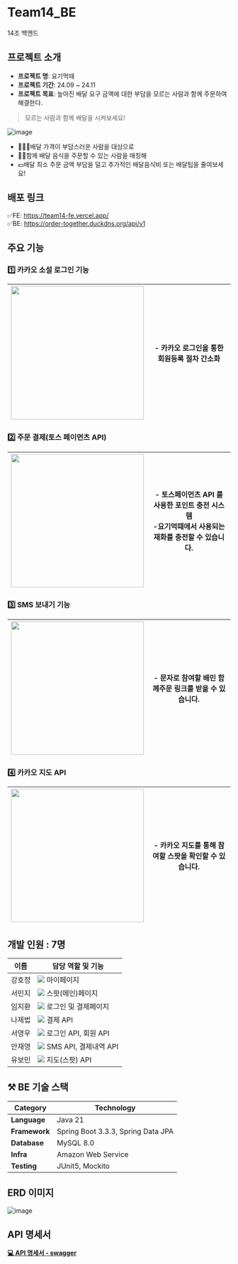 # Team14_BE
14조 백엔드

## 프로젝트 소개
- **프로젝트 명**: 요기먹때
- **프로젝트 기간**: 24.09 ~ 24.11
- **프로젝트 목표**: 높아진 배달 요구 금액에 대한 부담을 모르는 사람과 함께 주문하여 해결한다.

> 모르는 사람과 함께 배달을 시켜보세요!

![image](https://github.com/user-attachments/assets/0d40077d-5791-4a3d-981d-8c2726c2083f)

- 🙋🏻‍♀️배달 가격이 부담스러운 사람을 대상으로
- 👩‍👦함께 배달 음식을 주문할 수 있는 사람을 매칭해
- 💵배달 최소 주문 금액 부담을 덜고 추가적인 배달음식비 또는 배달팁을 줄여보세요!

## 배포 링크

✅FE: https://team14-fe.vercel.app/  
✅BE: https://order-together.duckdns.org/api/v1

## 주요 기능
### 1️⃣ 카카오 소설 로그인 기능
| <img src="https://github.com/user-attachments/assets/b0cd3118-7f61-4fcd-b179-02b9e92a7b24" width=300> | - 카카오 로그인을 통한 회원등록 절차 간소화 |
|-------------------------------------------------------------------------------------------------------|-----------------------|

### 2️⃣ 주문 결제(토스 페이먼츠 API)
| <img src="https://github.com/user-attachments/assets/307c2341-0379-4ba6-acc4-6235477f1912" width=300> | - 토스페이먼츠 API 를 사용한 포인트 충전 시스템<br/>-요기먹때에서 사용되는 재화를 충전할 수 있습니다. |
|-------------------------------------------------------------------------------------------------------|------------------------------------------------------------|

### 3️⃣ SMS 보내기 기능
| <img src="https://github.com/user-attachments/assets/44da63a7-4a6a-4e82-9004-3a367d038590" width=300> | - 문자로 참여할 배민 함께주문 링크를 받을 수 있습니다. |
|------------------------------------------------------------------------------------------------------|----------------------------------|

### 4️⃣ 카카오 지도 API 
| <img src="https://github.com/user-attachments/assets/ad48f508-3df6-4145-8e9c-a3c9c361396c" width=300> | - 카카오 지도를 통해 참여할 스팟을 확인할 수 있습니다. |
|------------------------------------------------------------------------------------------------------|----------------------------------|

## 개발 인원 : 7명

| 이름   | 담당 역할 및 기능                                                      |
| ------ | ---------------------------------------------------------------------- |
| 강호정 | <img src="https://img.shields.io/badge/-FE-blue"> 마이페이지           |
| 서민지 | <img src="https://img.shields.io/badge/-FE-blue"> 스팟(메인)페이지     |
| 임지환 | <img src="https://img.shields.io/badge/-FE-blue"> 로그인 및 결제페이지 |
| 나제법 | <img src="https://img.shields.io/badge/-BE-red"> 결제 API              |
| 서영우 | <img src="https://img.shields.io/badge/-BE-red"> 로그인 API, 회원 API  |
| 안재영 | <img src="https://img.shields.io/badge/-BE-red"> SMS API, 결제내역 API |
| 유보민 | <img src="https://img.shields.io/badge/-BE-red"> 지도(스팟) API        |

## ⚒️ BE 기술 스택
| **Category**   | **Technology**                     |
|----------------|------------------------------------|
| **Language**   | Java 21                            |
| **Framework**  | Spring Boot 3.3.3, Spring Data JPA |
| **Database**   | MySQL 8.0                          |
| **Infra**      | Amazon Web Service                 |
| **Testing**    | JUnit5, Mockito                    |


## ERD 이미지

![image](https://github.com/user-attachments/assets/59b8b750-ceb3-4484-a538-acd53d7fc370)


## API 명세서

**[💻 API 명세서 - swagger](https://quickest-asterisk-75d.notion.site/API-2be0fa351c72490ba10edff6bfab1205)**
